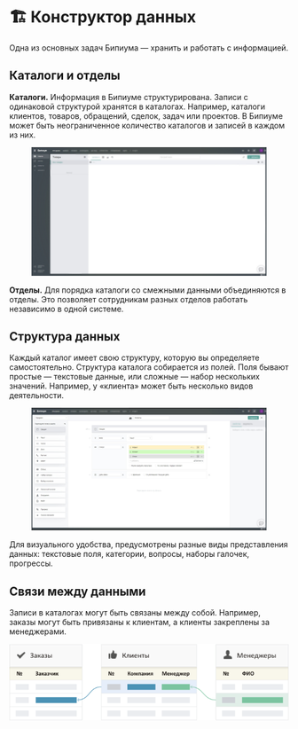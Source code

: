 # 🏗 Конструктор данных

Одна из основных задач Бипиума — хранить и работать с информацией.

## Каталоги и отделы

**Каталоги.** Информация в Бипиуме структурирована. Записи с одинаковой структурой хранятся в каталогах. Например, каталоги клиентов, товаров, обращений, сделок, задач или проектов. В Бипиуме может быть неограниченное количество каталогов и записей в каждом из них.

<figure><img src=".gitbook/assets/image.jpg" alt=""><figcaption></figcaption></figure>

**Отделы.** Для порядка каталоги со смежными данными объединяются в отделы. Это позволяет сотрудникам разных отделов работать независимо в одной системе.

## Структура данных

Каждый каталог имеет свою структуру, которую вы определяете самостоятельно. Структура каталога собирается из полей. Поля бывают простые — текстовые данные, или сложные — набор нескольких значений. Например, у «клиента» может быть несколько видов деятельности.

<figure><img src=".gitbook/assets/image (1).jpg" alt=""><figcaption></figcaption></figure>

Для визуального удобства, предусмотрены разные виды представления данных: текстовые поля, категории, вопросы, наборы галочек, прогрессы.

## Связи между данными

Записи в каталогах могут быть связаны между собой. Например, заказы могут быть привязаны к клиентам, а клиенты закреплены за менеджерами.

![](.gitbook/assets/structire-links.png)
